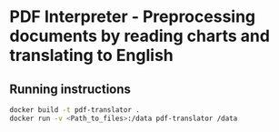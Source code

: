 # PDF Interpreter - Preprocessing documents by reading charts and translating to English
## Running instructions
```bash
docker build -t pdf-translator .
docker run -v <Path_to_files>:/data pdf-translator /data

